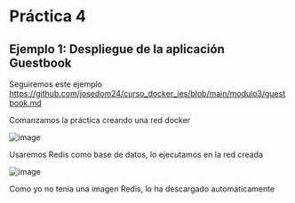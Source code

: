 # Práctica 4

## Ejemplo 1: Despliegue de la aplicación Guestbook
Seguiremos este ejemplo 
https://github.com/josedom24/curso_docker_ies/blob/main/modulo3/guestbook.md

Comanzamos la práctica creando una red docker

![image](https://github.com/user-attachments/assets/50e5a7a5-9d36-432d-bbf0-17b79a605aa0)

Usaremos Redis como base de datos, lo ejecutamos en la red creada

![image](https://github.com/user-attachments/assets/8803ffb2-2102-489f-a2d3-ad6254652b4d)

Como yo no tenía una imagen Redis, lo ha descargado automáticamente




